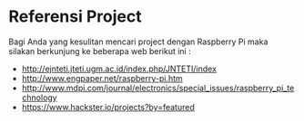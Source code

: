 # Referensi Project
Bagi Anda yang kesulitan mencari project dengan Raspberry Pi maka silakan berkunjung ke beberapa web berikut ini :
- http://ejnteti.jteti.ugm.ac.id/index.php/JNTETI/index
- http://www.engpaper.net/raspberry-pi.htm
- http://www.mdpi.com/journal/electronics/special_issues/raspberry_pi_technology
- https://www.hackster.io/projects?by=featured

